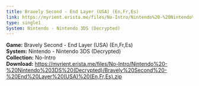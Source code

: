 ```yaml
---
title: Bravely Second - End Layer (USA) (En,Fr,Es)
link: https://myrient.erista.me/files/No-Intro/Nintendo%20-%20Nintendo%203DS%20(Decrypted)/Bravely%20Second%20-%20End%20Layer%20(USA)%20(En,Fr,Es).zip
type: single1
System: Nintendo - Nintendo 3DS (Decrypted)
---
```

<b>Game:</b> Bravely Second - End Layer (USA) (En,Fr,Es)<br>
<b>System:</b> Nintendo - Nintendo 3DS (Decrypted)<br>
<b>Collection:</b> No-Intro<br>
<b>Download:</b> https://myrient.erista.me/files/No-Intro/Nintendo%20-%20Nintendo%203DS%20(Decrypted)/Bravely%20Second%20-%20End%20Layer%20(USA)%20(En,Fr,Es).zip